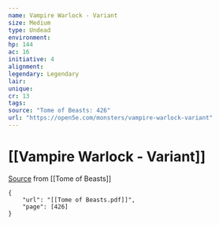```yaml
---
name: Vampire Warlock - Variant
size: Medium
type: Undead
environment: 
hp: 144
ac: 16
initiative: 4
alignment: 
legendary: Legendary
lair: 
unique: 
cr: 13
tags: 
source: "Tome of Beasts: 426"
url: "https://open5e.com/monsters/vampire-warlock-variant"
---
```

# [[Vampire Warlock - Variant]]

[Source](zotero://open-pdf/library/items/ULEQWHJM?page=426) from [[Tome of Beasts]]

```pdf
{
	"url": "[[Tome of Beasts.pdf]]",
	"page": [426]
}
```

